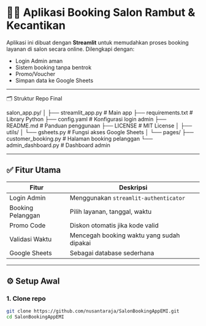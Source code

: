 # 💇‍♀️ Aplikasi Booking Salon Rambut & Kecantikan

Aplikasi ini dibuat dengan **Streamlit** untuk memudahkan proses booking layanan di salon secara online. Dilengkapi dengan:

- Login Admin aman
- Sistem booking tanpa bentrok
- Promo/Voucher
- Simpan data ke Google Sheets

---

🗂 Struktur Repo Final

salon_app.py/
│
├── streamlit_app.py            # Main app
├── requirements.txt            # Library Python
├── config.yaml                 # Konfigurasi login admin
├── README.md                   # Panduan penggunaan
├── LICENSE                     # MIT License
│
├── utils/
│   └── gsheets.py              # Fungsi akses Google Sheets
│
└── pages/
    ├── customer_booking.py     # Halaman booking pelanggan
    └── admin_dashboard.py      # Dashboard admin

---
## ✅ Fitur Utama

| Fitur | Deskripsi |
|-------|-----------|
| Login Admin | Menggunakan `streamlit-authenticator` |
| Booking Pelanggan | Pilih layanan, tanggal, waktu |
| Promo Code | Diskon otomatis jika kode valid |
| Validasi Waktu | Mencegah booking waktu yang sudah dipakai |
| Google Sheets | Sebagai database sederhana |

---

## ⚙️ Setup Awal

### 1. Clone repo

```bash
git clone https://github.com/nusantaraja/SalonBookingAppEMI.git
cd SalonBookingAppEMI